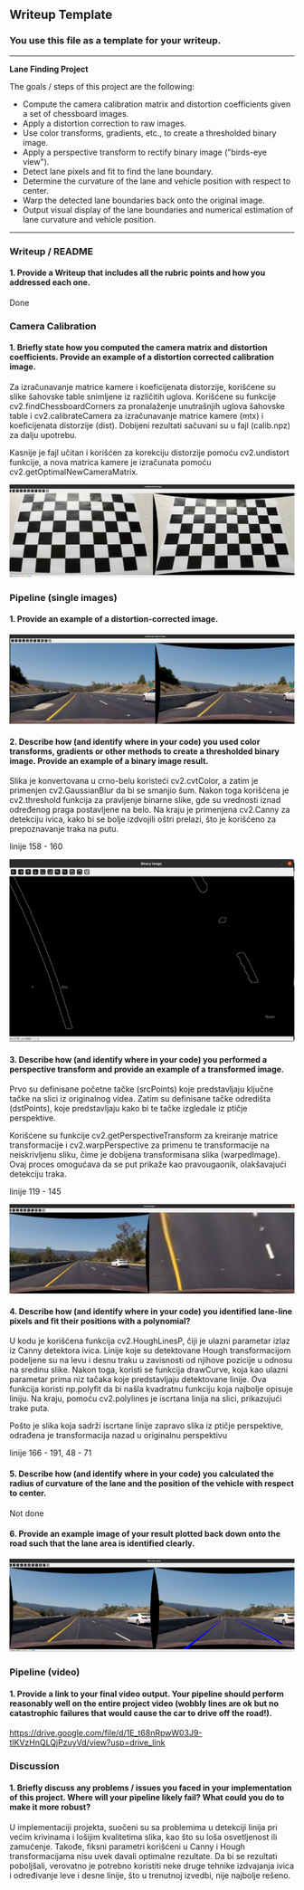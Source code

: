 ## Writeup Template

### You use this file as a template for your writeup.

---

**Lane Finding Project**

The goals / steps of this project are the following:

* Compute the camera calibration matrix and distortion coefficients given a set of chessboard images.
* Apply a distortion correction to raw images.
* Use color transforms, gradients, etc., to create a thresholded binary image.
* Apply a perspective transform to rectify binary image ("birds-eye view").
* Detect lane pixels and fit to find the lane boundary.
* Determine the curvature of the lane and vehicle position with respect to center.
* Warp the detected lane boundaries back onto the original image.
* Output visual display of the lane boundaries and numerical estimation of lane curvature and vehicle position.

[//]: # (Image References)

[image1]: ./examples/undistort_output.png "Undistorted"
[image2]: ./test_images/test1.jpg "Road Transformed"
[image3]: ./examples/binary_combo_example.jpg "Binary Example"
[image4]: ./examples/warped_straight_lines.jpg "Warp Example"
[image5]: ./examples/color_fit_lines.jpg "Fit Visual"
[image6]: ./examples/example_output.jpg "Output"
[video1]: ./project_video.mp4 "Video"

---

### Writeup / README

#### 1. Provide a Writeup that includes all the rubric points and how you addressed each one.

Done

### Camera Calibration

#### 1. Briefly state how you computed the camera matrix and distortion coefficients. Provide an example of a distortion corrected calibration image.

Za izračunavanje matrice kamere i koeficijenata distorzije, korišćene su slike šahovske table snimljene iz različitih uglova. Korišćene su funkcije cv2.findChessboardCorners za pronalaženje unutrašnjih uglova šahovske table i cv2.calibrateCamera za izračunavanje matrice kamere (mtx) i koeficijenata distorzije (dist). Dobijeni rezultati sačuvani su u fajl (calib.npz) za dalju upotrebu.

Kasnije je fajl učitan i korišćen za korekciju distorzije pomoću cv2.undistort funkcije, a nova matrica kamere je izračunata pomoću cv2.getOptimalNewCameraMatrix.

![distortion corrected image](exported_img/undisorted.png)

### Pipeline (single images)

#### 1. Provide an example of a distortion-corrected image.

![distortion corrected image](exported_img/undisorted_road.png)


#### 2. Describe how (and identify where in your code) you used color transforms, gradients or other methods to create a thresholded binary image.  Provide an example of a binary image result.

Slika je konvertovana u crno-belu koristeći cv2.cvtColor, a zatim je primenjen cv2.GaussianBlur da bi se smanjio šum. Nakon toga korišćena je cv2.threshold funkcija za pravljenje binarne slike, gde su vrednosti iznad određenog praga postavljene na belo. Na kraju je primenjena cv2.Canny za detekciju ivica, kako bi se bolje izdvojili oštri prelazi, što je korišćeno za prepoznavanje traka na putu.

linije 158 - 160

![distortion corrected image](exported_img/binary_image.png)

#### 3. Describe how (and identify where in your code) you performed a perspective transform and provide an example of a transformed image.

Prvo su definisane početne tačke (srcPoints) koje predstavljaju ključne tačke na slici iz originalnog videa. Zatim su definisane tačke odredišta (dstPoints), koje predstavljaju kako bi te tačke izgledale iz ptičje perspektive.

Korišćene su funkcije cv2.getPerspectiveTransform za kreiranje matrice transformacije i cv2.warpPerspective za primenu te transformacije na neiskrivljenu sliku, čime je dobijena transformisana slika (warpedImage). Ovaj proces omogućava da se put prikaže kao pravougaonik, olakšavajući detekciju traka.

linije 119 - 145

![distortion corrected image](exported_img/transformedImg.png)

#### 4. Describe how (and identify where in your code) you identified lane-line pixels and fit their positions with a polynomial?

U kodu je korišćena funkcija cv2.HoughLinesP, čiji je ulazni parametar izlaz  iz Canny detektora ivica. Linije koje su detektovane Hough transformacijom podeljene su na levu i desnu traku u zavisnosti od njihove pozicije u odnosu na sredinu slike. Nakon toga, koristi se funkcija drawCurve, koja kao ulazni parametar prima niz tačaka koje predstavljaju detektovane linije. Ova funkcija koristi np.polyfit da bi našla kvadratnu funkciju koja najbolje opisuje liniju. Na kraju, pomoću cv2.polylines je iscrtana linija na slici, prikazujući trake puta.

Pošto je slika koja sadrži iscrtane linije zapravo slika iz ptičje perspektive, odrađena je transformacija nazad u originalnu perspektivu

linije 166 - 191, 48 - 71

#### 5. Describe how (and identify where in your code) you calculated the radius of curvature of the lane and the position of the vehicle with respect to center.

Not done

#### 6. Provide an example image of your result plotted back down onto the road such that the lane area is identified clearly.

![distortion corrected image](exported_img/final_image.png)

### Pipeline (video)

#### 1. Provide a link to your final video output.  Your pipeline should perform reasonably well on the entire project video (wobbly lines are ok but no catastrophic failures that would cause the car to drive off the road!).

https://drive.google.com/file/d/1E_t68nRpwW03J9-tlKVzHnQLQjPzuyVd/view?usp=drive_link

### Discussion

#### 1. Briefly discuss any problems / issues you faced in your implementation of this project.  Where will your pipeline likely fail?  What could you do to make it more robust?

U implementaciji projekta, suočeni su sa problemima u detekciji linija pri većim krivinama i lošijim kvalitetima slika, kao što su loša osvetljenost ili zamućenje. Takođe, fiksni parametri korišćeni u Canny i Hough transformacijama nisu uvek davali optimalne rezultate. Da bi se rezultati poboljšali, verovatno je potrebno koristiti neke druge tehnike izdvajanja ivica i određivanje leve i desne linije, što u trenutnoj izvedbi, nije najbolje rešeno.


